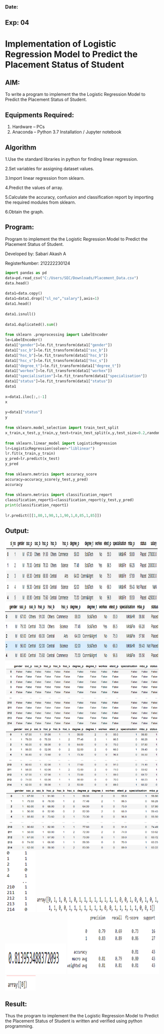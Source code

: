 <h3>Date:</h3>
<h2>Exp: 04</h2>

# Implementation of Logistic Regression Model to Predict the Placement Status of Student

## AIM:
To write a program to implement the the Logistic Regression Model to Predict the Placement Status of Student.

## Equipments Required:
1. Hardware – PCs
2. Anaconda – Python 3.7 Installation / Jupyter notebook

## Algorithm
1.Use the standard libraries in python for finding linear regression.

2.Set variables for assigning dataset values.

3.Import linear regression from sklearn.

4.Predict the values of array.

5.Calculate the accuracy, confusion and classification report by importing the required modules from sklearn.

6.Obtain the graph. 

## Program:

Program to implement the the Logistic Regression Model to Predict the Placement Status of Student.

Developed by: Sabari Akash A

RegisterNumber: 212222230124
```py
import pandas as pd
data=pd.read_csv("C:/Users/SEC/Downloads/Placement_Data.csv")
data.head()

data1=data.copy()
data1=data1.drop(["sl_no","salary"],axis=1)
data1.head()

data1.isnull()

data1.duplicated().sum()

from sklearn .preprocessing import LabelEncoder
le=LabelEncoder()
data1["gender"]=le.fit_transform(data1["gender"])
data1["ssc_b"]=le.fit_transform(data1["ssc_b"])
data1["hsc_b"]=le.fit_transform(data1["hsc_b"])
data1["hsc_s"]=le.fit_transform(data1["hsc_s"])
data1["degree_t"]=le.fit_transform(data1["degree_t"])
data1["workex"]=le.fit_transform(data1["workex"])
data1["specialisation"]=le.fit_transform(data1["specialisation"])
data1["status"]=le.fit_transform(data1["status"])
data1

x=data1.iloc[:,:-1]
x

y=data1["status"]
y

from sklearn.model_selection import train_test_split
x_train,x_test,y_train,y_test=train_test_split(x,y,test_size=0.2,random_state=0)

from sklearn.linear_model import LogisticRegression
lr=LogisticRegression(solver="liblinear")
lr.fit(x_train,y_train)
y_pred=lr.predict(x_test)
y_pred

from sklearn.metrics import accuracy_score
accuracy=accuracy_score(y_test,y_pred)
accuracy

from sklearn.metrics import classification_report
classification_report1=classification_report(y_test,y_pred)
print(classification_report1)

lr.predict([[1,80,1,90,1,1,90,1,0,85,1,85]])
```

## Output:
<img src="image.png" width= 800 height=200>
<img src="image-1.png" width= 800 height=200>
<img src="image-2.png" width= 800 height=200>
<img src="image-3.png" width= 800 height=200>
<img src="image-4.png" width= 800 height=200>
<img src="image-5.png" width= 100 height=200>

<img src="image-6.png" width= 400 height=50>
<img src="image-7.png" width= 200 height=100>

<img src="image-8.png" width= 300 height=200>

<img src="image-9.png" width= 100 height=50>


## Result:
Thus the program to implement the the Logistic Regression Model to Predict the Placement Status of Student is written and verified using python programming.
